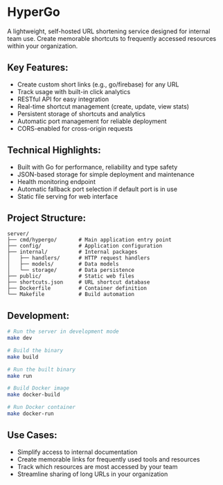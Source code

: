 # HyperGo

A lightweight, self-hosted URL shortening service designed for internal team use. Create memorable shortcuts to frequently accessed resources within your organization.

## Key Features:
- Create custom short links (e.g., go/firebase) for any URL
- Track usage with built-in click analytics
- RESTful API for easy integration
- Real-time shortcut management (create, update, view stats)
- Persistent storage of shortcuts and analytics
- Automatic port management for reliable deployment
- CORS-enabled for cross-origin requests

## Technical Highlights:
- Built with Go for performance, reliability and type safety
- JSON-based storage for simple deployment and maintenance
- Health monitoring endpoint
- Automatic fallback port selection if default port is in use
- Static file serving for web interface

## Project Structure:
```
server/
├── cmd/hypergo/       # Main application entry point
├── config/            # Application configuration
├── internal/          # Internal packages
│   ├── handlers/      # HTTP request handlers
│   ├── models/        # Data models
│   └── storage/       # Data persistence
├── public/            # Static web files
├── shortcuts.json     # URL shortcut database
├── Dockerfile         # Container definition
└── Makefile           # Build automation
```

## Development:
```bash
# Run the server in development mode
make dev

# Build the binary
make build

# Run the built binary
make run

# Build Docker image
make docker-build

# Run Docker container
make docker-run
```

## Use Cases:
- Simplify access to internal documentation
- Create memorable links for frequently used tools and resources
- Track which resources are most accessed by your team
- Streamline sharing of long URLs in your organization
